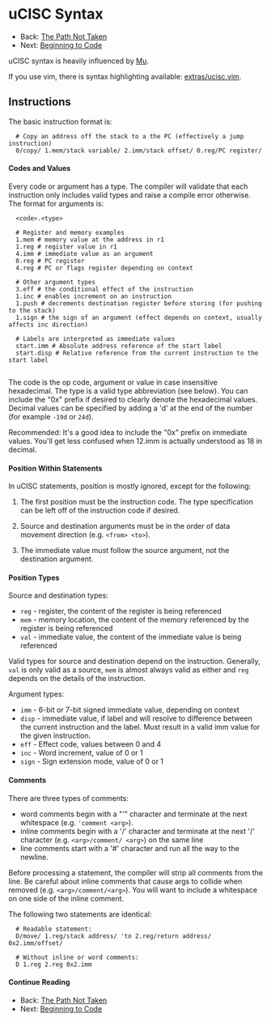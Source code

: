 # uCISC Syntax

* Back: [The Path Not Taken](11_The_Path_Not_Taken.md)
* Next: [Beginning to Code](12_Beginning_To_Code.md)

uCISC syntax is heavily influenced by [Mu](https://github.com/akkartik/mu).

If you use vim, there is syntax highlighting available:
[extras/ucisc.vim](/extras/ucisc.vim). 

## Instructions

The basic instruction format is:

```
  # Copy an address off the stack to a the PC (effectively a jump instruction)
  0/copy/ 1.mem/stack variable/ 2.imm/stack offset/ 0.reg/PC register/
```

#### Codes and Values

Every code or argument has a type. The compiler will validate that each instruction only
includes valid types and raise a compile error otherwise. The format for arguments is:

```
  <code>.<type>

  # Register and memory examples
  1.mem # memory value at the address in r1
  1.reg # register value in r1
  4.imm # immediate value as an argument
  0.reg # PC register
  4.reg # PC or flags register depending on context

  # Other argument types
  3.eff # the conditional effect of the instruction
  1.inc # enables increment on an instruction
  1.push # decrements destination register before storing (for pushing to the stack)
  1.sign # the sign of an argument (effect depends on context, usually affects inc direction)

  # Labels are interpreted as immediate values
  start.imm # Absolute address reference of the start label
  start.disp # Relative reference from the current instruction to the start label 
  
```

The code is the op code, argument or value in case insensitive hexadecimal. The type is a
valid type abbreviation (see below). You can include the "0x" prefix if desired to clearly
denote the hexadecimal values. Decimal values can be specified by adding a 'd' at the end
of the number (for example `-19d` or `24d`).

Recommended: It's a good idea to include the "0x" prefix on immediate values. You'll get
less confused when 12.imm is actually understood as 18 in decimal.

#### Position Within Statements

In uCISC statements, position is mostly ignored, except for the following:

1. The first position must be the instruction code. The type specification can be left off
  of the instruction code if desired.

2. Source and destination arguments must be in the order of data movement direction (e.g.
  `<from> <to>`).

3. The immediate value must follow the source argument, not the destination argument.

#### Position Types

Source and destination types:
 - `reg` - register, the content of the register is being referenced
 - `mem` - memory location, the content of the memory referenced by the register is being referenced
 - `val` - immediate value, the content of the immediate value is being referenced

Valid types for source and destination depend on the instruction. Generally, `val` is
only valid as a source, `mem` is almost always valid as either and `reg` depends on
the details of the instruction.

Argument types:
 - `imm` - 6-bit or 7-bit signed immediate value, depending on context
 - `disp` - immediate value, if label and will resolve to difference between the current instruction and the label. Must result in a valid imm value for the given instruction.
 - `eff` - Effect code, values between 0 and 4
 - `inc` - Word increment, value of 0 or 1
 - `sign` - Sign extension mode, value of 0 or 1

#### Comments

There are three types of comments:
 - word comments begin with a "'" character and terminate at the next
   whitespace (e.g. `'comment <arg>`).
 - inline comments begin with a '/' character and terminate at the next
   '/' character (e.g.  `<arg>/comment/ <arg>`) on the same line
 - line comments start with a '#' character and run all the way to the
   newline.

Before processing a statement, the compiler will strip all comments from the line. Be
careful about inline comments that cause args to collide when removed (e.g.
`<arg>/comment/<arg>`). You will want to include a whitespace on one side of the inline
comment.

The following two statements are identical:

```
  # Readable statement:
  D/move/ 1.reg/stack address/ 'to 2.reg/return address/ 0x2.imm/offset/

  # Without inline or word comments:
  D 1.reg 2.reg 0x2.imm
```

#### Continue Reading

* Back: [The Path Not Taken](11_The_Path_Not_Taken.md)
* Next: [Beginning to Code](12_Beginning_To_Code.md)

